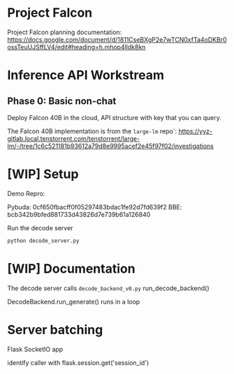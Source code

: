 # Project Falcon

Project Falcon planning documentation: https://docs.google.com/document/d/1811CseBXgP2e7wTCN0xfTa4oDKBr0ossTeuUJSffLV4/edit#heading=h.mhop4lldk8kn

# Inference API Workstream

## Phase 0: Basic non-chat

Deploy Falcon 40B in the cloud, API structure with key that you can query.

The Falcon 40B implementation is from the `large-lm` repo`: https://yyz-gitlab.local.tenstorrent.com/tenstorrent/large-lm/-/tree/1c6c521181b93612a79d8e9995acef2e45f97f02/investigations

# [WIP] Setup

Demo Repro:

Pybuda: 0cf650fbacff0f05297483bdac1fe92d7fd639f2
BBE: bcb342b9bfed881733d43826d7e739b61a126840


Run the decode server
```python
python decode_server.py
```

# [WIP] Documentation 
The decode server calls `decode_backend_v0.py` run_decode_backend()

DecodeBackend.run_generate() runs in a loop


# Server batching

Flask SocketIO app

identify caller with flask.session.get('session_id')


